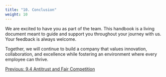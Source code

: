 ```yaml
---
title: "10. Conclusion"
weight: 10
---
```


We are excited to have you as part of the team. This handbook is a living document meant to guide and support you throughout your journey with us. Your feedback is always welcome.

Together, we will continue to build a company that values innovation, collaboration, and excellence while fostering an environment where every employee can thrive.

[Previous: 9.4 Antitrust and Fair Competition](/handbook/legal-and-licensing/antitrust-and-fair-competition/)
